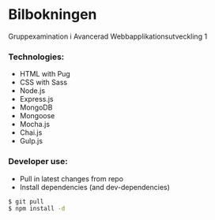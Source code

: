 # Bilbokningen

Gruppexamination i Avancerad Webbapplikationsutveckling 1

### Technologies:
* HTML with Pug
* CSS with Sass
* Node.js
* Express.js
* MongoDB
* Mongoose
* Mocha.js
* Chai.js
* Gulp.js

### Developer use:
* Pull in latest changes from repo
* Install dependencies (and dev-dependencies)
```sh
$ git pull
$ npm install -d
```